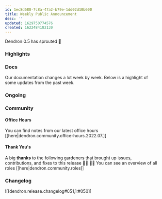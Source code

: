 ```yaml
---
id: 1ec8d588-7c8a-47a2-b79e-1dd02d10b600
title: Weekly Public Announcement
desc: ''
updated: 1629750774576
created: 1622484182130
---
```



Dendron 0.5 has sprouted  🌱

### Highlights

### Docs

Our documentation changes a lot week by week. Below is a highlight of some updates from the past week.

### Ongoing 
<!-- Discuss ongoing efforts here -->

### Community

#### Office Hours

<!-- TODO: update the link -->
You can find notes from our latest office hours [[here|dendron.community.office-hours.2022.07.]]

#### Thank You's

A big **thanks** to the following gardeners that brought up issues, contributions, and fixes to this release :man_farmer: :woman_farmer: 
You can see an overview of all roles [[here|dendron.community.roles]]

### Changelog
![[dendron.release.changelog#051,1:#050]]


